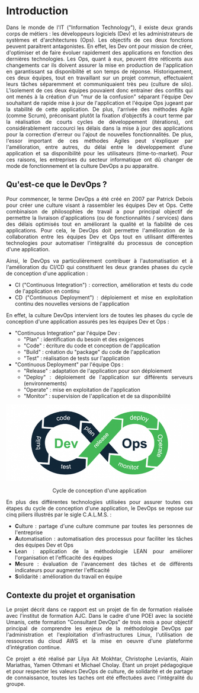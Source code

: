 # Introduction

<div style="text-align: justify">

Dans le monde de l'IT ("Information Technology"), il existe deux grands corps de métiers : les développeurs logiciels (Dev) et les administrateurs de systèmes et d'architectures (Ops). Les objectifs de ces deux fonctions peuvent paraitrent antagonistes. En effet, les Dev ont pour mission de créer, d'optimiser et de faire évoluer rapidement des applications en fonction des dernières technologies. Les Ops, quant à eux, peuvent être réticents aux changements car ils doivent assurer la mise en production de l'application en garantissant sa disponibilité et son temps de réponse. Historiquement, ces deux équipes, tout en travaillant sur un projet commun, effectuaient leurs tâches séparemment et communiquaient très peu (culture de silo). L'isolement de ces deux équipes pouvaient donc entrainer des conflits qui ont menés à la création d'un "mur de la confusion" séparant l'équipe Dev souhaitant de rapide mise à jour de l'application et l'équipe Ops jugeant par la stabilité de cette application.
De plus, l'arrivée des méthodes Agile (comme Scrum), préconisant plutôt la fixation d’objectifs à court terme par la réalisation de courts cycles de développement (itérations), ont considérablement raccourci les délais dans la mise à jour des applications pour la correction d'erreur ou l'ajout de nouvelles fonctionnalités. De plus, l'essor important de ces méthodes Agiles peut s'expliquer par l'amélioration, entre autres, du délai entre le développement d’une application et sa disponibilité pour les utilisateurs (time-to-market). Pour ces raisons, les entreprises du secteur informatique ont dû changer de mode de fonctionnement et la culture DevOps a pu apparaitre.
</div>

## Qu'est-ce que le DevOps ?

<div style="text-align: justify">

Pour commencer, le terme DevOps a été créé en 2007 par Patrick Debois pour créer une culture visant à rassembler les équipes Dev et Ops. Cette combinaison de <bold>philosophies</bold> de travail a pour principal objectif de permettre la livraison d'applications (ou de fonctionnalités / services) dans des délais optimisés tout en améliorant la qualité et la fiabilité de ces applications. Pour cela, le DevOps doit permettre l'amélioration de la collaboration entre les équipes Dev et Ops tout en utilisant différentes technologies pour automatiser l'intégralité du processus de conception d'une application.

Ainsi, le DevOps va particulièrement contribuer à l'automatisation et à l'amélioration du CI/CD qui constituent les deux grandes phases du cycle de conception d'une application :

* CI ("Continuous Integration") : correction, amélioration et tests du code de l'application en continu
* CD ("Continuous Deployment") : déploiement et mise en exploitation continu des nouvelles versions de l'application

En effet, la culture DevOps intervient lors de toutes les phases du cycle de conception d'une application assurés pes les équipes Dev et Ops :

* "Continuous Integration" par l'équipe Dev :
  * "Plan" : identification du besoin et des exigences
  * "Code" : écriture du code et conception de l'application
  * "Build" : création du "package" du code de l'application
  * "Test" : réalisation de tests sur l'application
* "Continuous Deployment" par l'équipe Ops :
  * "Release" : adaptation de l'application pour son déploiement
  * "Deploy" : déploiement de l'application sur différents serveurs (environnements)
  * "Operate" : mise en exploitation de l'application
  * "Monitor" : supervision de l'application et de sa disponibilité

</div>

![Cycle DevOps](./img/schema-devops.png)<div style="text-align: center">Cycle de conception d'une application</div>

<div style="text-align: justify">
En plus des différentes technologies utilisées pour assurer toutes ces étapes du cycle de conception d'une application, le DevOps se repose sur cinq piliers illustrés par le sigle C.A.L.M.S. :

* **C**ulture : partage d'une culture commune par toutes les personnes de l'entreprise
* **A**utomatisation : automatisation des processus pour faciliter les tâches des équipes Dev et Ops
* **L**ean : application de la méthodologie LEAN pour améliorer l'organisation et l'efficacité des équipes
* **M**esure : évaluation de l'avancement des tâches et de différents indicateurs pour augmenter l'efficacité
* **S**olidarité : amélioration du travail en équipe

</div>

## Contexte du projet et organisation

<div style="text-align: justify">

Le projet décrit dans ce rapport est un projet de fin de formation réalisée avec l'institut de formation AJC. Dans le cadre d'une POEI avec la société Umanis, cette formation "Consultant DevOps" de trois mois a pour objectif principal de comprendre les enjeux de la méthodologie DevOps par l'administration et l'exploitation d'infrastructures Linux, l'utilisation de ressources du cloud AWS et la mise en oeuvre d'une plateforme d’intégration continue.

Ce projet a été réalisé par Lilya Ait Mokhtar, Christophe Leviantis, Alain Mariathas, Yamen Othmani et Michael Cholay. Étant un projet pédagogique et pour respecter les valeurs DevOps de culture, de solidarité et de partage de connaissance, toutes les taches ont été effectuées avec l'intégralité du groupe.

</div>